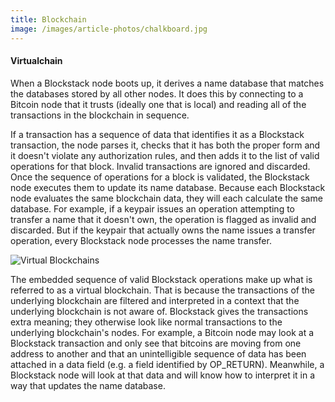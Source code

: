 ```yaml
---
title: Blockchain
image: /images/article-photos/chalkboard.jpg
---
```


#### Virtualchain

When a Blockstack node boots up, it derives a name database that matches the databases stored by all other nodes. It does this by connecting to a Bitcoin node that it trusts (ideally one that is local) and reading all of the transactions in the blockchain in sequence.

If a transaction has a sequence of data that identifies it as a Blockstack transaction, the node parses it, checks that it has both the proper form and it doesn't violate any authorization rules, and then adds it to the list of valid operations for that block.  Invalid transactions are ignored and discarded.  Once the sequence of operations for a block is validated, the Blockstack node executes them to update its name database.  Because each Blockstack node evaluates the same blockchain data, they will each calculate the same database.  For example, if a keypair issues an operation attempting to transfer a name that it doesn't own, the operation is flagged as invalid and discarded.  But if the keypair that actually owns the name issues a transfer operation, every Blockstack node processes the name transfer.

<img src="../images/virtual-blockchain.png" class="img-fluid" alt="Virtual Blockchains">

The embedded sequence of valid Blockstack operations make up what is referred to as a virtual blockchain. That is because the transactions of the underlying blockchain are filtered and interpreted in a context that the underlying blockchain is not aware of.   Blockstack gives the transactions extra meaning; they otherwise look like normal transactions to the underlying blockchain's nodes. For example, a Bitcoin node may look at a Blockstack transaction and only see that bitcoins are moving from one address to another and that an unintelligible sequence of data has been attached in a data field (e.g. a field identified by OP_RETURN). Meanwhile, a Blockstack node will look at that data and will know how to interpret it in a way that updates the name database.
